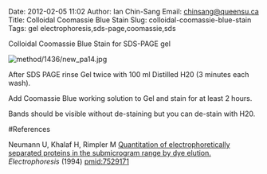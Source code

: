 Date: 2012-02-05 11:02
Author: Ian Chin-Sang
Email: chinsang@queensu.ca
Title: Colloidal Coomassie Blue Stain
Slug: colloidal-coomassie-blue-stain
Tags: gel electrophoresis,sds-page,coomassie,sds

Colloidal Coomassie Blue Stain for SDS-PAGE gel


![method/1436/new_pa14.jpg](/static/images/method/1436/new_pa14.jpg)








After SDS PAGE rinse Gel twice with 100 ml Distilled H20 (3 minutes each wash).



Add Coomassie Blue working solution to Gel and stain for at least 2 hours.



Bands should be visible without de-staining but you can de-stain with H20.





#References


Neumann U, Khalaf H, Rimpler M [Quantitation of electrophoretically separated proteins in the submicrogram range by dye elution.](http://www.ncbi.nlm.nih.gov/pubmed/7529171) _Electrophoresis_ (1994)
[pmid:7529171](http://www.ncbi.nlm.nih.gov/pubmed/7529171)





